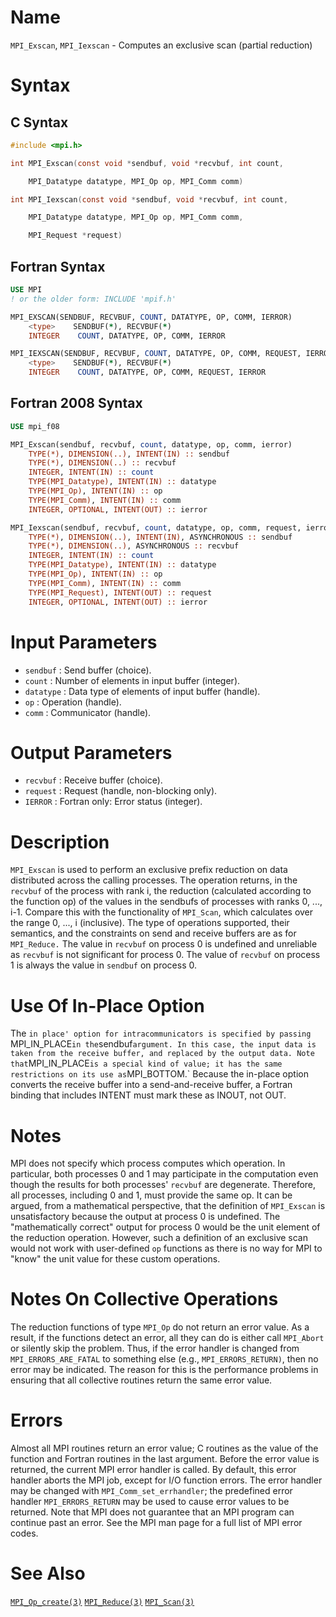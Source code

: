 # Name

`MPI_Exscan`, `MPI_Iexscan` - Computes an exclusive scan (partial
reduction)

# Syntax

## C Syntax

```c
#include <mpi.h>

int MPI_Exscan(const void *sendbuf, void *recvbuf, int count,

    MPI_Datatype datatype, MPI_Op op, MPI_Comm comm)

int MPI_Iexscan(const void *sendbuf, void *recvbuf, int count,

    MPI_Datatype datatype, MPI_Op op, MPI_Comm comm,

    MPI_Request *request)
```

## Fortran Syntax

```fortran
USE MPI
! or the older form: INCLUDE 'mpif.h'

MPI_EXSCAN(SENDBUF, RECVBUF, COUNT, DATATYPE, OP, COMM, IERROR)
    <type>    SENDBUF(*), RECVBUF(*)
    INTEGER    COUNT, DATATYPE, OP, COMM, IERROR

MPI_IEXSCAN(SENDBUF, RECVBUF, COUNT, DATATYPE, OP, COMM, REQUEST, IERROR)
    <type>    SENDBUF(*), RECVBUF(*)
    INTEGER    COUNT, DATATYPE, OP, COMM, REQUEST, IERROR
```

## Fortran 2008 Syntax

```fortran
USE mpi_f08

MPI_Exscan(sendbuf, recvbuf, count, datatype, op, comm, ierror)
    TYPE(*), DIMENSION(..), INTENT(IN) :: sendbuf
    TYPE(*), DIMENSION(..) :: recvbuf
    INTEGER, INTENT(IN) :: count
    TYPE(MPI_Datatype), INTENT(IN) :: datatype
    TYPE(MPI_Op), INTENT(IN) :: op
    TYPE(MPI_Comm), INTENT(IN) :: comm
    INTEGER, OPTIONAL, INTENT(OUT) :: ierror

MPI_Iexscan(sendbuf, recvbuf, count, datatype, op, comm, request, ierror)
    TYPE(*), DIMENSION(..), INTENT(IN), ASYNCHRONOUS :: sendbuf
    TYPE(*), DIMENSION(..), ASYNCHRONOUS :: recvbuf
    INTEGER, INTENT(IN) :: count
    TYPE(MPI_Datatype), INTENT(IN) :: datatype
    TYPE(MPI_Op), INTENT(IN) :: op
    TYPE(MPI_Comm), INTENT(IN) :: comm
    TYPE(MPI_Request), INTENT(OUT) :: request
    INTEGER, OPTIONAL, INTENT(OUT) :: ierror
```


# Input Parameters

* `sendbuf` : Send buffer (choice).
* `count` : Number of elements in input buffer (integer).
* `datatype` : Data type of elements of input buffer (handle).
* `op` : Operation (handle).
* `comm` : Communicator (handle).

# Output Parameters

* `recvbuf` : Receive buffer (choice).
* `request` : Request (handle, non-blocking only).
* `IERROR` : Fortran only: Error status (integer).

# Description

`MPI_Exscan` is used to perform an exclusive prefix reduction on data
distributed across the calling processes. The operation returns, in the
`recvbuf` of the process with rank i, the reduction (calculated
according to the function op) of the values in the sendbufs of
processes with ranks 0, ..., i-1. Compare this with the functionality
of `MPI_Scan`, which calculates over the range 0, ..., i (inclusive). The
type of operations supported, their semantics, and the constraints on
send and receive buffers are as for `MPI_Reduce.`
The value in `recvbuf` on process 0 is undefined and unreliable as
`recvbuf` is not significant for process 0. The value of `recvbuf` on
process 1 is always the value in `sendbuf` on process 0.

# Use Of In-Place Option

The `in place' option for intracommunicators is specified by passing
`MPI_IN_PLACE` in the `sendbuf` argument. In this case, the input data is
taken from the receive buffer, and replaced by the output data.
Note that `MPI_IN_PLACE` is a special kind of value; it has the same
restrictions on its use as `MPI_BOTTOM.`
Because the in-place option converts the receive buffer into a
send-and-receive buffer, a Fortran binding that includes INTENT must
mark these as INOUT, not OUT.

# Notes

MPI does not specify which process computes which operation. In
particular, both processes 0 and 1 may participate in the computation
even though the results for both processes' `recvbuf` are degenerate.
Therefore, all processes, including 0 and 1, must provide the same op.
It can be argued, from a mathematical perspective, that the definition
of `MPI_Exscan` is unsatisfactory because the output at process 0 is
undefined. The "mathematically correct" output for process 0 would be
the unit element of the reduction operation. However, such a definition
of an exclusive scan would not work with user-defined `op` functions as
there is no way for MPI to "know" the unit value for these custom
operations.

# Notes On Collective Operations

The reduction functions of type `MPI_Op` do not return an error value. As
a result, if the functions detect an error, all they can do is either
call `MPI_Abort` or silently skip the problem. Thus, if the error handler
is changed from `MPI_ERRORS_ARE_FATAL` to something else (e.g.,
`MPI_ERRORS_RETURN)`, then no error may be indicated.
The reason for this is the performance problems in ensuring that all
collective routines return the same error value.

# Errors

Almost all MPI routines return an error value; C routines as the value
of the function and Fortran routines in the last argument.
Before the error value is returned, the current MPI error handler is
called. By default, this error handler aborts the MPI job, except for
I/O function errors. The error handler may be changed with
`MPI_Comm_set_errhandler`; the predefined error handler `MPI_ERRORS_RETURN`
may be used to cause error values to be returned. Note that MPI does not
guarantee that an MPI program can continue past an error.
See the MPI man page for a full list of MPI error codes.

# See Also

[`MPI_Op_create(3)`](./?file=MPI_Op_create.md)
[`MPI_Reduce(3)`](./?file=MPI_Reduce.md)
[`MPI_Scan(3)`](./?file=MPI_Scan.md)
